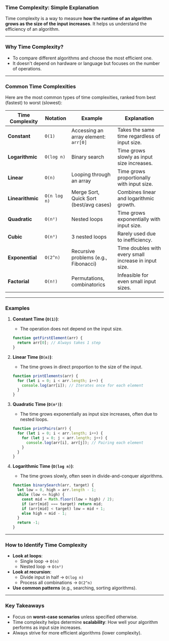 ### **Time Complexity**: Simple Explanation

Time complexity is a way to measure **how the runtime of an algorithm grows as the size of the input increases**. It helps us understand the efficiency of an algorithm.

---

### **Why Time Complexity?**
- To compare different algorithms and choose the most efficient one.
- It doesn't depend on hardware or language but focuses on the number of operations.

---

### **Common Time Complexities**
Here are the most common types of time complexities, ranked from best (fastest) to worst (slowest):

| **Time Complexity** | **Notation**    | **Example**                               | **Explanation**                                          |
|----------------------|-----------------|-------------------------------------------|---------------------------------------------------------|
| **Constant**         | `O(1)`         | Accessing an array element: `arr[0]`      | Takes the same time regardless of input size.           |
| **Logarithmic**      | `O(log n)`     | Binary search                             | Time grows slowly as input size increases.              |
| **Linear**           | `O(n)`         | Looping through an array                  | Time grows proportionally with input size.              |
| **Linearithmic**     | `O(n log n)`   | Merge Sort, Quick Sort (best/avg cases)   | Combines linear and logarithmic growth.                 |
| **Quadratic**        | `O(n²)`        | Nested loops                              | Time grows exponentially with input size.               |
| **Cubic**            | `O(n³)`        | 3 nested loops                            | Rarely used due to inefficiency.                        |
| **Exponential**      | `O(2^n)`       | Recursive problems (e.g., Fibonacci)      | Time doubles with every small increase in input size.   |
| **Factorial**        | `O(n!)`        | Permutations, combinatorics               | Infeasible for even small input sizes.                  |

---

### **Examples**

1. **Constant Time (`O(1)`)**:
   - The operation does not depend on the input size.
   ```javascript
   function getFirstElement(arr) {
     return arr[0]; // Always takes 1 step
   }
   ```

2. **Linear Time (`O(n)`)**:
   - The time grows in direct proportion to the size of the input.
   ```javascript
   function printElements(arr) {
     for (let i = 0; i < arr.length; i++) {
       console.log(arr[i]); // Iterates once for each element
     }
   }
   ```

3. **Quadratic Time (`O(n²)`)**:
   - The time grows exponentially as input size increases, often due to nested loops.
   ```javascript
   function printPairs(arr) {
     for (let i = 0; i < arr.length; i++) {
       for (let j = 0; j < arr.length; j++) {
         console.log(arr[i], arr[j]); // Pairing each element
       }
     }
   }
   ```

4. **Logarithmic Time (`O(log n)`)**:
   - The time grows slowly, often seen in divide-and-conquer algorithms.
   ```javascript
   function binarySearch(arr, target) {
     let low = 0, high = arr.length - 1;
     while (low <= high) {
       const mid = Math.floor((low + high) / 2);
       if (arr[mid] === target) return mid;
       if (arr[mid] < target) low = mid + 1;
       else high = mid - 1;
     }
     return -1;
   }
   ```

---

### **How to Identify Time Complexity**
- **Look at loops**:
  - Single loop → `O(n)`
  - Nested loop → `O(n²)`
- **Look at recursion**:
  - Divide input in half → `O(log n)`
  - Process all combinations → `O(2^n)`
- **Use common patterns** (e.g., searching, sorting algorithms).

---

### **Key Takeaways**
- Focus on **worst-case scenarios** unless specified otherwise.
- Time complexity helps determine **scalability**: How well your algorithm performs as input size increases.
- Always strive for more efficient algorithms (lower complexity).
